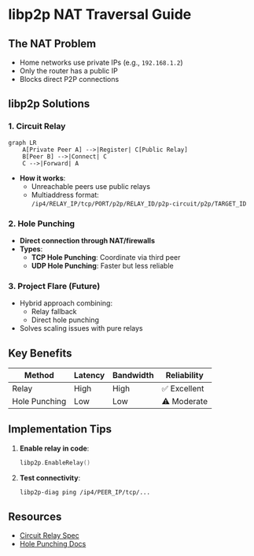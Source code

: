 # libp2p NAT Traversal Guide

## The NAT Problem
- Home networks use private IPs (e.g., `192.168.1.2`)
- Only the router has a public IP
- Blocks direct P2P connections

## libp2p Solutions

### 1. Circuit Relay
```mermaid
graph LR
    A[Private Peer A] -->|Register| C[Public Relay]
    B[Peer B] -->|Connect| C
    C -->|Forward| A
```
- **How it works**:
  - Unreachable peers use public relays
  - Multiaddress format:  
    `/ip4/RELAY_IP/tcp/PORT/p2p/RELAY_ID/p2p-circuit/p2p/TARGET_ID`

### 2. Hole Punching
- **Direct connection through NAT/firewalls**
- **Types**:
  - **TCP Hole Punching**: Coordinate via third peer
  - **UDP Hole Punching**: Faster but less reliable

### 3. Project Flare (Future)
- Hybrid approach combining:
  - Relay fallback
  - Direct hole punching
- Solves scaling issues with pure relays

## Key Benefits
| Method | Latency | Bandwidth | Reliability |
|--------|---------|-----------|-------------|
| Relay | High | High | ✅ Excellent |
| Hole Punching | Low | Low | ⚠️ Moderate |

## Implementation Tips
1. **Enable relay in code**:
   ```go
   libp2p.EnableRelay()
   ```
2. **Test connectivity**:
   ```bash
   libp2p-diag ping /ip4/PEER_IP/tcp/...
   ```

## Resources
- [Circuit Relay Spec](https://github.com/libp2p/specs/blob/master/relay/README.md)
- [Hole Punching Docs](https://docs.libp2p.io/concepts/nat/)
```
